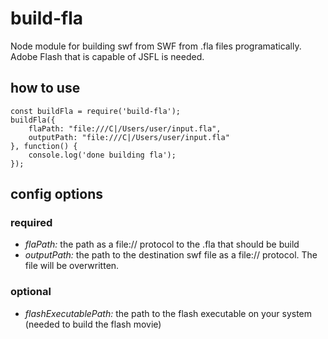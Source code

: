 # build-fla
Node module for building swf from SWF from .fla files programatically. Adobe Flash that is capable of JSFL is needed.

## how to use
```
const buildFla = require('build-fla');
buildFla({
	flaPath: "file:///C|/Users/user/input.fla",
	outputPath: "file:///C|/Users/user/input.fla"
}, function() {
	console.log('done building fla');
});
```

## config options
### required
* *flaPath:* the path as a file:// protocol to the .fla that should be build
* *outputPath:* the path to the destination swf file as a file:// protocol. The file will be overwritten.

### optional
* *flashExecutablePath:* the path to the flash executable on your system (needed to build the flash movie)
